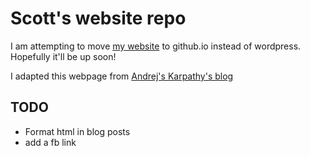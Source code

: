 # Scott's website repo

I am attempting to move [my website](http://sxcole.com) to github.io instead of wordpress. Hopefully it'll be up soon!

I adapted this webpage from [Andrej's Karpathy's blog](http://karpathy.github.io/)

## TODO
* Format html in blog posts
* add a fb link